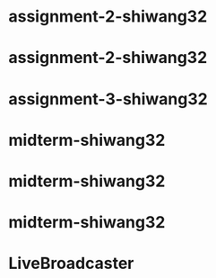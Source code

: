 # assignment-2-shiwang32
# assignment-2-shiwang32
# assignment-3-shiwang32
# midterm-shiwang32
# midterm-shiwang32
# midterm-shiwang32
# LiveBroadcaster
